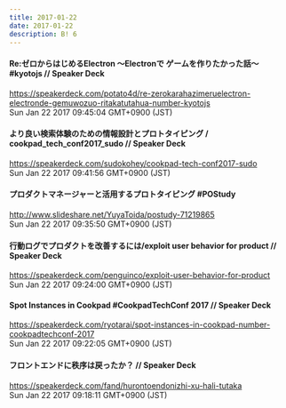 ```yaml
---
title: 2017-01-22
date: 2017-01-22
description: B! 6
---
```


#### Re:ゼロからはじめるElectron 〜Electronで ゲームを作りたかった話〜 #kyotojs // Speaker Deck
https://speakerdeck.com/potato4d/re-zerokarahazimeruelectron-electronde-gemuwozuo-ritakatutahua-number-kyotojs<br>
Sun Jan 22 2017 09:45:04 GMT+0900 (JST)<br>


#### より良い検索体験のための情報設計とプロトタイピング / cookpad_tech_conf2017_sudo // Speaker Deck
https://speakerdeck.com/sudokohey/cookpad-tech-conf2017-sudo<br>
Sun Jan 22 2017 09:41:56 GMT+0900 (JST)<br>


#### プロダクトマネージャーと活用するプロトタイピング #POStudy
http://www.slideshare.net/YuyaToida/postudy-71219865<br>
Sun Jan 22 2017 09:35:50 GMT+0900 (JST)<br>


#### 行動ログでプロダクトを改善するには/exploit user behavior for product // Speaker Deck
https://speakerdeck.com/penguinco/exploit-user-behavior-for-product<br>
Sun Jan 22 2017 09:24:00 GMT+0900 (JST)<br>


#### Spot Instances in Cookpad #CookpadTechConf 2017 // Speaker Deck
https://speakerdeck.com/ryotarai/spot-instances-in-cookpad-number-cookpadtechconf-2017<br>
Sun Jan 22 2017 09:22:05 GMT+0900 (JST)<br>


#### フロントエンドに秩序は戻ったか？ // Speaker Deck
https://speakerdeck.com/fand/hurontoendonizhi-xu-hali-tutaka<br>
Sun Jan 22 2017 09:18:11 GMT+0900 (JST)<br>


